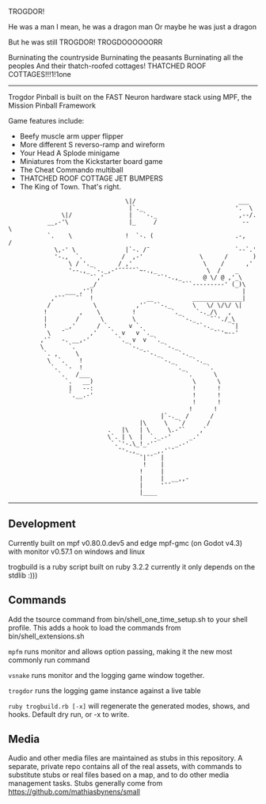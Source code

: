 TROGDOR!

He was a man
I mean, he was a dragon man
Or maybe he was just a dragon

But he was still TROGDOR!
TROGDOOOOOORR

Burninating the countryside
Burninating the peasants
Burninating all the peoples
And their thatch-roofed cottages!
THATCHED ROOF COTTAGES!!!1!1one



-----


Trogdor Pinball is built on the FAST Neuron hardware stack using MPF, the Mission Pinball Framework

Game features include:
- Beefy muscle arm upper flipper
- More different S reverso-ramp and wireform
- Your Head A Splode minigame
- Miniatures from the Kickstarter board game
- The Cheat Commando multiball
- THATCHED ROOF COTTAGE JET BUMPERS
- The King of Town. That's right.

```
                                 \|/                             ___
                                  |`._                          '.  \
               \|/                |   `-._                       ,--/.
           __,-'\                 |_     /                        --  \
           `.    \               !  `-. (                       .-,   /
             \,-' \              |`-. /¯                        `--`.'
             '-.,  `.           /  ,-'                \      /       )
                 \ / '._       / ,'                    \    /      ,'
                 '--.,_ `-._,-'¯¯¯¯¯`~-.,_              \  /    _
                       ¯`,'               ¯`'-.,_      @ \/ @ ,'_\
                       _/                        ¯``---------' (_)\
                ___ ,'¯!                                          |
            ,'¯¯   ¯`  !               __           ______________|
           /            \           ,'¯  ¯`-._      \   \/ \/\/ \|
          !         ,    \         !          `._    `-._/\   ,
          |        /      \        \             `-._    ¯`'./_\
          !     _,'      / `.     v `.               ¯`-._     ¯|
           \   ¯       ,'    `. v   v `._                 ¯`'~--'
         ,'¯   -. __,-'        `._ v  v  `._          
         \       `.               `-._      `-._
          `. ,     \                  ¯`-._     `-._
           \  `.    !                      `-._     `-._
            `.  `-  !                          `._      `.
              `.   /___                           `.      \
                `.   __)                            \      \
                 |   --:                            !      !
                 `.__.-'                            !      !
                                                    !      !
                                                   !      !
                                           |`-._  /      /
                                     |\     \   `/      /
                            .   |\   | \     \.-¯`    ,`
                            \`. | \  |  `._.-'     _.'
                             `.`'-.\_!_-'¯     _.-'
                               ¯'-.,_    _,.'`¯
                                     ¯|¯¯  |
                                      !    |
                                     !     |
                                     |     |  __,,-
                                     |     '¯¯
                                     |____

```

---

## Development

Currently built on mpf v0.80.0.dev5
and edge mpf-gmc (on Godot v4.3)
with monitor v0.57.1
on windows and linux

trogbuild is a ruby script built on ruby 3.2.2
currently it only depends on the stdlib :)))

## Commands

Add the tsource command from bin/shell_one_time_setup.sh to your shell profile.
This adds a hook to load the commands from bin/shell_extensions.sh

`mpfm` runs monitor and allows option passing, making it the new most commonly run command

`vsnake` runs monitor and the logging game window together.

`trogdor` runs the logging game instance against a live table

`ruby trogbuild.rb [-x]` will regenerate the generated modes, shows, and hooks. Default dry run, or -x to write.

## Media

Audio and other media files are maintained as stubs in this repository. A separate, private repo contains all of the real assets, with commands to substitute stubs or real files based on a map, and to do other media management tasks. Stubs generally come from https://github.com/mathiasbynens/small
